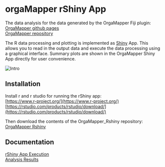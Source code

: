 # orgaMapper rShiny App 
The data analysis for the data generated by the OrgaMapper Fiji plugin:<br/>
[OrgaMapper github pages](https://schmiedc.github.io/OrgaMapper/)<br/>
[OrgaMapper repository](https://github.com/schmiedc/OrgaMapper)

The R data processing and plotting is implemented as [Shiny](https://shiny.rstudio.com/) App.
This allows you to read in the output data and execute the data processing using a graphical interface.
Summary plots are shown in the OrgaMapper Shiny App directly for user convenience. 

<img src="https://schmiedc.github.io/OrgaMapper/images/analysis/rShinyInterface2.png" alt="Intro" class="inline"/>

## Installation

Install r and r studio for running the rShiny app:<br/>
[https://www.r-project.org/](https://www.r-project.org/)<br/>
[https://rstudio.com/products/rstudio/download/](https://rstudio.com/products/rstudio/download/)<br/>

Then download the contents of the OrgaMapper_Rshiny repository:<br/>
[OrgaMapper Rshiny](https://github.com/schmiedc/OrgaMapper_Rshiny/archive/main.zip)

## Documentation

[rShiny App Execution](https://schmiedc.github.io/OrgaMapper/pages/rShinyApp.html)<br/>
[Analysis Results](https://schmiedc.github.io/OrgaMapper/pages/analysisResults.html)


